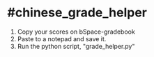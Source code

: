 #chinese_grade_helper
====================

1. Copy your scores on bSpace-gradebook
2. Paste to a notepad and save it.
3. Run the python script, "grade_helper.py"


